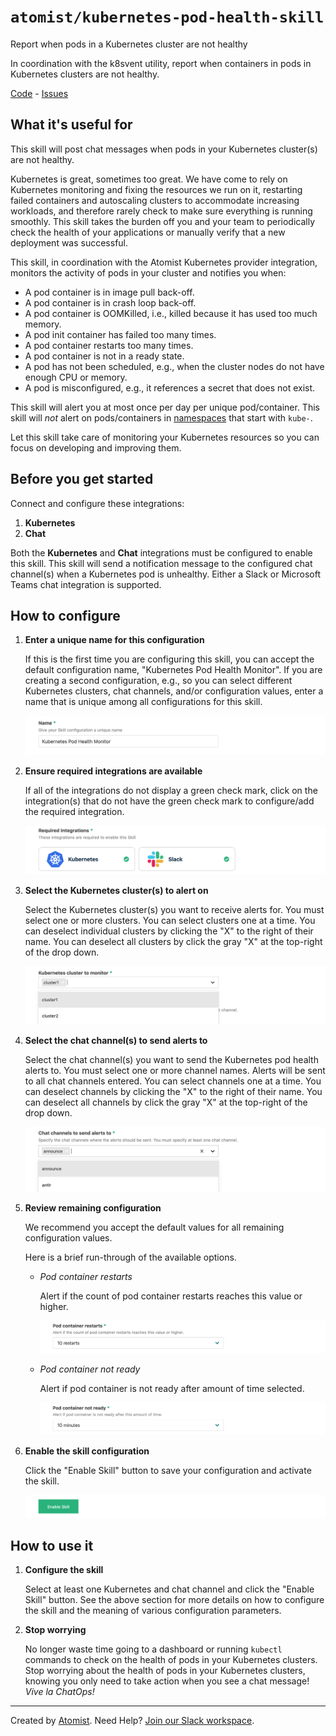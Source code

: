 # `atomist/kubernetes-pod-health-skill`

<!---atomist-skill-description:start--->

Report when pods in a Kubernetes cluster are not healthy

<!---atomist-skill-description:end--->

<!---atomist-skill-long_description:start--->

In coordination with the k8svent utility, report when containers in
pods in Kubernetes clusters are not healthy.

<!---atomist-skill-long_description:end--->

<!---atomist-skill-readme:start--->

[Code](https://github.com/atomist-skills/kubernetes-pod-health-skill) - [Issues](https://github.com/atomist-skills/kubernetes-pod-health-skill/issues)

## What it's useful for

This skill will post chat messages when pods in your Kubernetes
cluster(s) are not healthy.

Kubernetes is great, sometimes too great. We have come to rely on
Kubernetes monitoring and fixing the resources we run on it,
restarting failed containers and autoscaling clusters to accommodate
increasing workloads, and therefore rarely check to make sure
everything is running smoothly. This skill takes the burden off you
and your team to periodically check the health of your applications or
manually verify that a new deployment was successful.

This skill, in coordination with the Atomist Kubernetes provider
integration, monitors the activity of pods in your cluster and
notifies you when:

-   A pod container is in image pull back-off.
-   A pod container is in crash loop back-off.
-   A pod container is OOMKilled, i.e., killed because it has used too much memory.
-   A pod init container has failed too many times.
-   A pod container restarts too many times.
-   A pod container is not in a ready state.
-   A pod has not been scheduled, e.g., when the cluster nodes do not have enough CPU or memory.
-   A pod is misconfigured, e.g., it references a secret that does not exist.

This skill will alert you at most once per day per unique
pod/container. This skill will _not_ alert on pods/containers in
[namespaces][] that start with `kube-`.

Let this skill take care of monitoring your Kubernetes resources so
you can focus on developing and improving them.

[namespaces]: https://kubernetes.io/docs/concepts/overview/working-with-objects/namespaces/

## Before you get started

Connect and configure these integrations:

1.  **Kubernetes**
2.  **Chat**

Both the **Kubernetes** and **Chat** integrations must be configured
to enable this skill. This skill will send a notification message to
the configured chat channel(s) when a Kubernetes pod is unhealthy.
Either a Slack or Microsoft Teams chat integration is supported.

## How to configure

1.  **Enter a unique name for this configuration**

    If this is the first time you are configuring this skill, you can
    accept the default configuration name, "Kubernetes Pod Health
    Monitor". If you are creating a second configuration, e.g., so
    you can select different Kubernetes clusters, chat channels,
    and/or configuration values, enter a name that is unique among all
    configurations for this skill.

    ![name parameter](docs/images/param-name.png)

2.  **Ensure required integrations are available**

    If all of the integrations do not display a green check mark,
    click on the integration(s) that do not have the green check mark
    to configure/add the required integration.

    ![integrations](docs/images/integrations.png)

3.  **Select the Kubernetes cluster(s) to alert on**

    Select the Kubernetes cluster(s) you want to receive alerts for.
    You must select one or more clusters. You can select clusters one
    at a time. You can deselect individual clusters by clicking the
    "X" to the right of their name. You can deselect all clusters by
    click the gray "X" at the top-right of the drop down.

    ![chat channel parameter](docs/images/param-clusters.png)

4.  **Select the chat channel(s) to send alerts to**

    Select the chat channel(s) you want to send the Kubernetes pod
    health alerts to. You must select one or more channel names.
    Alerts will be sent to all chat channels entered. You can select
    channels one at a time. You can deselect channels by clicking the
    "X" to the right of their name. You can deselect all channels by
    click the gray "X" at the top-right of the drop down.

    ![chat channel parameter](docs/images/param-chat-channels.png)

5.  **Review remaining configuration**

    We recommend you accept the default values for all remaining
    configuration values.

    Here is a brief run-through of the available options.

    -   _Pod container restarts_

        Alert if the count of pod container restarts reaches this
        value or higher.

        ![max container restarts parameter](docs/images/param-restarts.png)

    -   _Pod container not ready_

        Alert if pod container is not ready after amount of time
        selected.

        ![container not ready delay parameter](docs/images/param-not-ready.png)

6.  **Enable the skill configuration**

    Click the "Enable Skill" button to save your configuration and
    activate the skill.

    ![submit configuration](docs/images/config-submit.png)

## How to use it

1.  **Configure the skill**

    Select at least one Kubernetes and chat channel and click the
    "Enable Skill" button. See the above section for more details on
    how to configure the skill and the meaning of various
    configuration parameters.

2.  **Stop worrying**

    No longer waste time going to a dashboard or running `kubectl`
    commands to check on the health of pods in your Kubernetes
    clusters. Stop worrying about the health of pods in your
    Kubernetes clusters, knowing you only need to take action when you
    see a chat message! _Vive la ChatOps!_

<!---atomist-skill-readme:end--->

---

Created by [Atomist][atomist].
Need Help? [Join our Slack workspace][slack].

[atomist]: https://atomist.com/ "Atomist - Automate All the Software Things"
[slack]: https://join.atomist.com/ "Atomist Community Slack"
